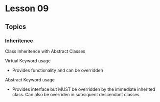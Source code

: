 # Lesson 09

## Topics

### Inheritence

Class Inheritence with Abstract Classes

Virtual Keyword usage
* Provides functionality and can be overridden

Abstract Keyword usage
* Provides interface but MUST be overridden by the immediate inherited class. Can also be overriden in subsiquent descendant classes